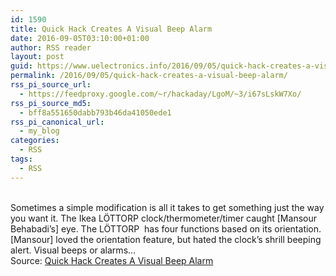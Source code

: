 ```yaml
---
id: 1590
title: Quick Hack Creates A Visual Beep Alarm
date: 2016-09-05T03:10:00+01:00
author: RSS reader
layout: post
guid: https://www.uelectronics.info/2016/09/05/quick-hack-creates-a-visual-beep-alarm/
permalink: /2016/09/05/quick-hack-creates-a-visual-beep-alarm/
rss_pi_source_url:
  - https://feedproxy.google.com/~r/hackaday/LgoM/~3/i67sLskW7Xo/
rss_pi_source_md5:
  - bff8a551650dabb793b46da41050ede1
rss_pi_canonical_url:
  - my_blog
categories:
  - RSS
tags:
  - RSS
---
```

&#013;  
Sometimes a simple modification is all it takes to get something just the way you want it. The Ikea LÖTTORP clock/thermometer/timer caught [Mansour Behabadi’s] eye. The LÖTTORP  has four functions based on its orientation. [Mansour] loved the orientation feature, but hated the clock’s shrill beeping alert. Visual beeps or alarms…&#013;  
Source: <a href="https://feedproxy.google.com/~r/hackaday/LgoM/~3/i67sLskW7Xo/" target="_blank">Quick Hack Creates A Visual Beep Alarm</a>